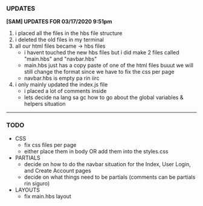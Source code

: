 ### **UPDATES**
**[SAM] UPDATES FOR 03/17/2020 9:51pm**
1. i placed all the files in the hbs file structure
2. i deleted the old files in my terminal
3. all our html files became -> hbs files
   - i havent touched the new hbs files but i did make 2 files called "main.hbs" and "navbar.hbs"
   - main.hbs just has a copy paste of one of the html files buuut we will still change the format since we have to fix the css per page
   - navbar.hbs is empty pa rin iirc
4. i only mainly updated the index.js file
   - i placed a lot of comments inside
   - lets decide na lang sa gc how to go about the global variables & helpers situation

---
### **TODO**
- CSS
  - fix css files per page
  - either place them in body OR add them into the styles.css
- PARTIALS
  - decide on how to do the navbar situation for the Index, User Login, and Create Account pages
  - decide on what things need to be partials (comments can be partials rin siguro)
- LAYOUTS
  - fix main.hbs layout

